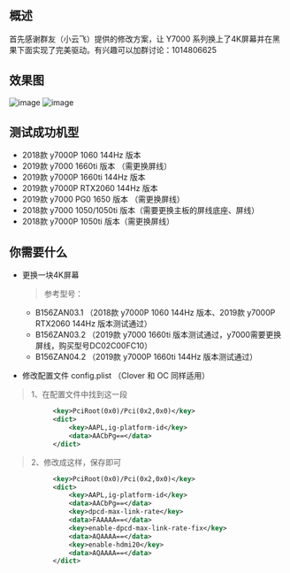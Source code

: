 ## 概述
首先感谢群友（小云飞）提供的修改方案，让 Y7000 系列换上了4K屏幕并在黑果下面实现了完美驱动。有兴趣可以加群讨论：1014806625

## 效果图
![image](https://github.com/xiaoMGitHub/LEGION_Y7000Series_Hackintosh/blob/master/4K_Display_Config/4K_01.png)
![image](https://github.com/xiaoMGitHub/LEGION_Y7000Series_Hackintosh/blob/master/4K_Display_Config/4K_02.png)
## 测试成功机型
* 2018款 y7000P 1060 144Hz 版本
* 2019款 y7000 1660ti 版本 （需更换屏线）
* 2019款 y7000P 1660ti 144Hz 版本
* 2019款 y7000P RTX2060 144Hz 版本
* 2019款 y7000 PG0 1650 版本 （需更换屏线）
* 2018款 y7000 1050/1050ti 版本（需要更换主板的屏线底座、屏线）
* 2018款 y7000P 1050ti 版本（需更换屏线）

## 你需要什么
* 更换一块4K屏幕

  > 参考型号： 
  * B156ZAN03.1 （2018款 y7000P 1060 144Hz 版本、2019款 y7000P RTX2060 144Hz 版本测试通过） 
  * B156ZAN03.2 （2019款 y7000 1660ti 版本测试通过，y7000需要更换屏线，购买型号DC02C00FC10） 
  * B156ZAN04.2 （2019款 y7000P 1660ti 144Hz 版本测试通过）
  
 * 修改配置文件 config.plist （Clover 和 OC 同样适用）
 
  > 1、在配置文件中找到这一段

 ```XML
			<key>PciRoot(0x0)/Pci(0x2,0x0)</key>
			<dict>
				<key>AAPL,ig-platform-id</key>
				<data>AACbPg==</data>
			</dict>
 ```
  > 2、修改成这样，保存即可
 ```XML
			<key>PciRoot(0x0)/Pci(0x2,0x0)</key>
			<dict>
				<key>AAPL,ig-platform-id</key>
				<data>AACbPg==</data>
				<key>dpcd-max-link-rate</key>
				<data>FAAAAA==</data>
				<key>enable-dpcd-max-link-rate-fix</key>
				<data>AQAAAA==</data>
				<key>enable-hdmi20</key>
				<data>AQAAAA==</data>
			</dict>
  ```

